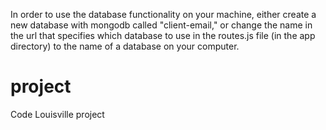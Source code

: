 In order to use the database functionality on your machine, either create a new database with mongodb called "client-email," or change the name in the url that specifies which database to use in the routes.js file (in the app directory) to the name of a database on your computer. 

# project
Code Louisville project
